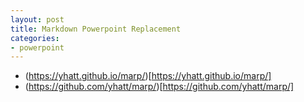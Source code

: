 ```yaml
---
layout: post
title: Markdown Powerpoint Replacement
categories:
- powerpoint
---
```


* (https://yhatt.github.io/marp/)[https://yhatt.github.io/marp/]
* (https://github.com/yhatt/marp/)[https://github.com/yhatt/marp/]